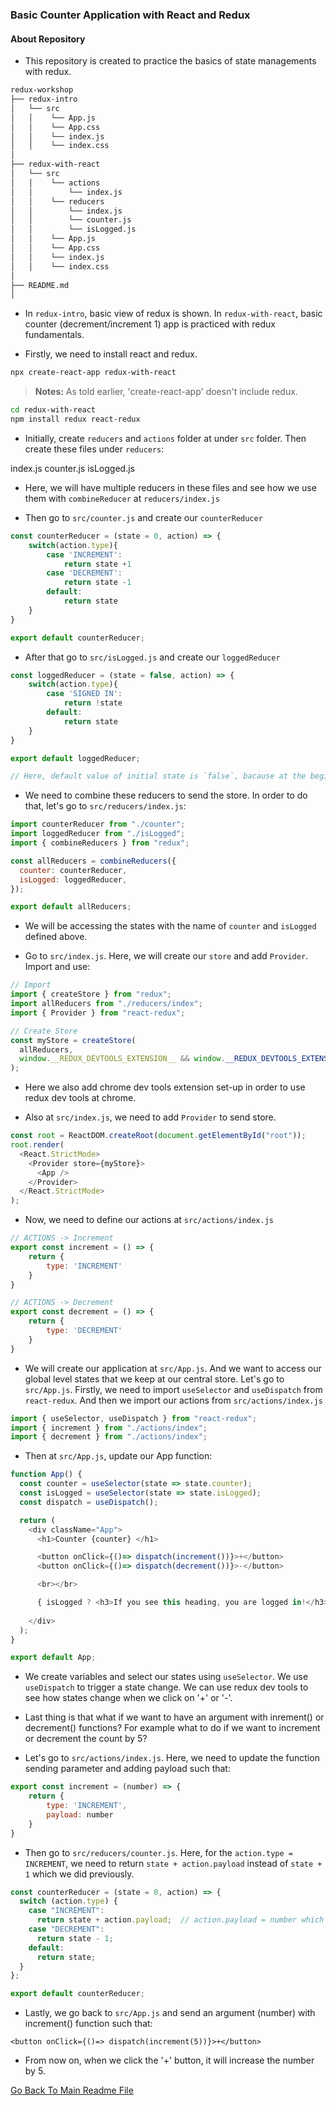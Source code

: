 ### Basic Counter Application with React and Redux 

#### About Repository
- This repository is created to practice the basics of state managements with redux. 

```bash
redux-workshop
├── redux-intro
│   └── src
│   │    └── App.js
│   │    └── App.css
│   │    └── index.js
│   │    └── index.css
│       
├── redux-with-react
│   └── src
│   │    └── actions
│   │        └── index.js
│   │    └── reducers
│   │        └── index.js
│   │        └── counter.js
│   │        └── isLogged.js
│   │    └── App.js
│   │    └── App.css
│   │    └── index.js
│   │    └── index.css
│
├── README.md
│                      
```

- In ``redux-intro``, basic view of redux is shown. In ``redux-with-react``, basic counter (decrement/increment 1) app is practiced with redux fundamentals.


- Firstly, we need to install react and redux.

```sh
npx create-react-app redux-with-react
```

> **Notes:** As told earlier, 'create-react-app' doesn't include redux.

```sh
cd redux-with-react
npm install redux react-redux
```

- Initially, create `reducers` and `actions` folder at under `src` folder. Then create these files under `reducers`:

index.js 
counter.js 
isLogged.js

- Here, we will have multiple reducers in these files and see how we use them with `combineReducer` at `reducers/index.js`

- Then go to `src/counter.js` and create our `counterReducer` 

```js
const counterReducer = (state = 0, action) => {
    switch(action.type){
        case 'INCREMENT':
            return state +1
        case 'DECREMENT':
            return state -1
        default:
            return state
    }
}

export default counterReducer;
```

- After that go to `src/isLogged.js` and create our `loggedReducer` 

```js
const loggedReducer = (state = false, action) => {
    switch(action.type){
        case 'SIGNED IN':
            return !state
        default:
            return state
    }
}

export default loggedReducer;

// Here, default value of initial state is `false`, bacause at the beginning, user comes without logging in.  
```

- We need to combine these reducers to send the store. In order to do that, let's go to `src/reducers/index.js`:
```js
import counterReducer from "./counter";
import loggedReducer from "./isLogged";
import { combineReducers } from "redux";

const allReducers = combineReducers({
  counter: counterReducer,
  isLogged: loggedReducer,
});

export default allReducers;
```

- We will be accessing the states with the name of `counter` and ``isLogged`` defined above.


- Go to `src/index.js`. Here, we will create our ``store`` and add `Provider`. Import and use: 
```js
// Import
import { createStore } from "redux";
import allReducers from "./reducers/index";
import { Provider } from "react-redux";
```


```js
// Create Store
const myStore = createStore(
  allReducers,
  window.__REDUX_DEVTOOLS_EXTENSION__ && window.__REDUX_DEVTOOLS_EXTENSION__()
);
```
- Here we also add chrome dev tools extension set-up in order to use redux dev tools at chrome. 

- Also at `src/index.js`, we need to add `Provider` to send store.
```js
const root = ReactDOM.createRoot(document.getElementById("root"));
root.render(
  <React.StrictMode>
    <Provider store={myStore}>
      <App />
    </Provider>
  </React.StrictMode>
);
```

- Now, we need to define our actions at `src/actions/index.js`
```js
// ACTIONS -> Increment
export const increment = () => {
    return {
        type: 'INCREMENT'
    }
}

// ACTIONS -> Decrement
export const decrement = () => {
    return {
        type: 'DECREMENT'
    }
}
```

- We will create our application at `src/App.js`. And we want to access our global level states that we keep at our central store. Let's go to `src/App.js`. Firstly, we need to import `useSelector` and `useDispatch` from `react-redux`. And then we import our actions from `src/actions/index.js`
```js
import { useSelector, useDispatch } from "react-redux";
import { increment } from "./actions/index";
import { decrement } from "./actions/index";
```

- Then at `src/App.js`, update our App function: 

```js
function App() {
  const counter = useSelector(state => state.counter);
  const isLogged = useSelector(state => state.isLogged);
  const dispatch = useDispatch();

  return (
    <div className="App">
      <h1>Counter {counter} </h1>

      <button onClick={()=> dispatch(increment())}>+</button>
      <button onClick={()=> dispatch(decrement())}>-</button>

      <br></br>

      { isLogged ? <h3>If you see this heading, you are logged in!</h3> : 'Not logged in!'}
      
    </div>
  );
}

export default App;
```

- We create variables and select our states using `useSelector`. We use `useDispatch` to trigger a state change. We can use redux dev tools to see how states change when we click on '+' or '-'.

- Last thing is that what if we want to have an argument with inrement() or decrement() functions? For example what to do if we want to increment or decrement the count by 5? 

- Let's go to `src/actions/index.js`. Here, we need to update the function sending parameter and adding payload such that:
```js
export const increment = (number) => {
    return {
        type: 'INCREMENT',
        payload: number
    }
}
```

- Then go to `src/reducers/counter.js`. Here, for the `action.type = INCREMENT`, we need to return `state + action.payload` instead of `state + 1` which we did previously. 
```js
const counterReducer = (state = 0, action) => {
  switch (action.type) {
    case "INCREMENT":
      return state + action.payload;  // action.payload = number which we will send with onClick/increment at App.js
    case "DECREMENT":
      return state - 1;
    default:
      return state;
  }
};

export default counterReducer;
```

- Lastly, we go back to `src/App.js` and send an argument (number) with increment() function such that: 
```
<button onClick={()=> dispatch(increment(5))}>+</button>
```

- From now on, when we click the '+' button, it will increase the number by 5.

[Go Back To Main Readme File](https://github.com/berkeJr/redux-workshop/blob/master/README.md)
